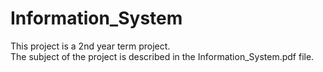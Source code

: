 # Information_System </br>

This project is a 2nd year term project. </br>
The subject of the project is described in the Information_System.pdf file.
